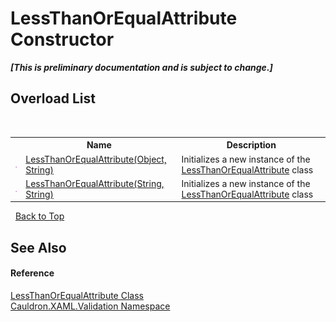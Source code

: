 # LessThanOrEqualAttribute Constructor 
 _**\[This is preliminary documentation and is subject to change.\]**_


## Overload List
&nbsp;<table><tr><th></th><th>Name</th><th>Description</th></tr><tr><td>![Public method](media/pubmethod.gif "Public method")</td><td><a href="M_Cauldron_XAML_Validation_LessThanOrEqualAttribute__ctor">LessThanOrEqualAttribute(Object, String)</a></td><td>
Initializes a new instance of the <a href="T_Cauldron_XAML_Validation_LessThanOrEqualAttribute">LessThanOrEqualAttribute</a> class</td></tr><tr><td>![Public method](media/pubmethod.gif "Public method")</td><td><a href="M_Cauldron_XAML_Validation_LessThanOrEqualAttribute__ctor_1">LessThanOrEqualAttribute(String, String)</a></td><td>
Initializes a new instance of the <a href="T_Cauldron_XAML_Validation_LessThanOrEqualAttribute">LessThanOrEqualAttribute</a> class</td></tr></table>&nbsp;
<a href="#lessthanorequalattribute-constructor">Back to Top</a>

## See Also


#### Reference
<a href="T_Cauldron_XAML_Validation_LessThanOrEqualAttribute">LessThanOrEqualAttribute Class</a><br /><a href="N_Cauldron_XAML_Validation">Cauldron.XAML.Validation Namespace</a><br />